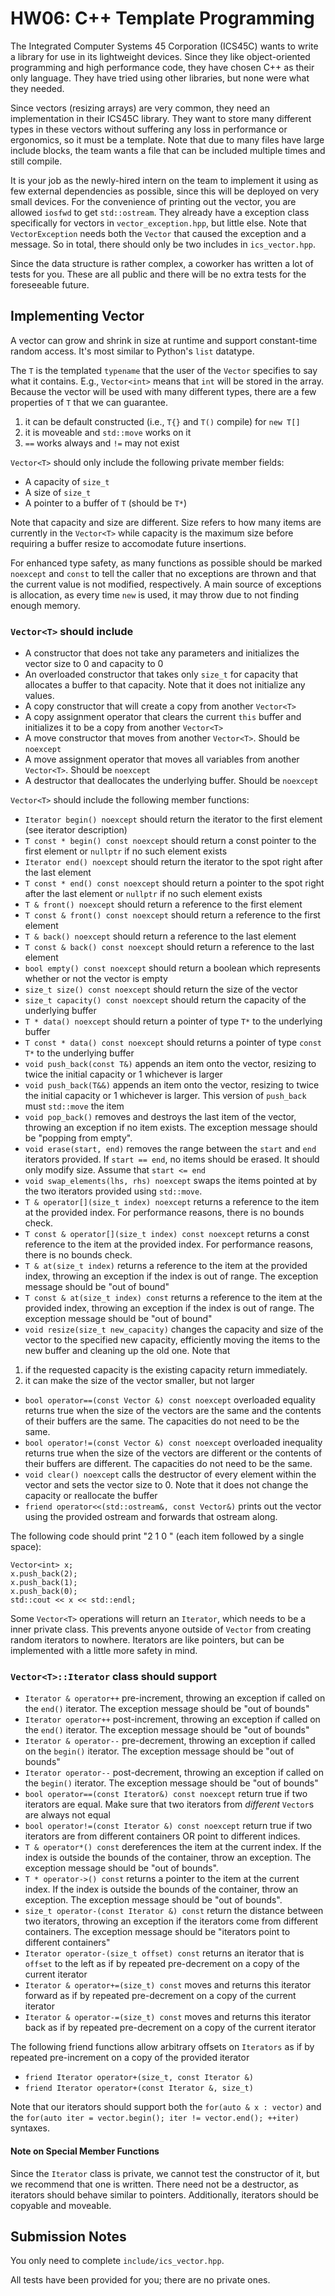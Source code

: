 # HW06: C++ Template Programming

The Integrated Computer Systems 45 Corporation (ICS45C) wants to write a library for use in its lightweight devices.
Since they like object-oriented programming and high performance code, they have chosen C++ as their only language.
They have tried using other libraries, but none were what they needed.

Since vectors (resizing arrays) are very common, they need an implementation in their ICS45C library.
They want to store many different types in these vectors without suffering any loss in performance or ergonomics,
so it must be a template.
Note that due to many files have large include blocks, the team wants a file that can be included multiple times and still compile.

It is your job as the newly-hired intern on the team to implement it using as few external dependencies as possible, since this will be deployed on very small devices.
For the convenience of printing out the vector, you are allowed `iosfwd` to get `std::ostream`.
They already have a exception class specifically for vectors in `vector_exception.hpp`, but little else.
Note that `VectorException` needs both the `Vector` that caused the exception and a message.
So in total, there should only be two includes in `ics_vector.hpp`.

Since the data structure is rather complex, a coworker has written a lot of tests for you.
These are all public and there will be no extra tests for the foreseeable future.

## Implementing Vector<T> 

A vector can grow and shrink in size at runtime and support constant-time random access. It's most similar to Python's `list` datatype.

The `T` is the templated `typename` that the user of the `Vector` specifies to say what it contains. 
E.g., `Vector<int>` means that `int` will be stored in the array.
Because the vector will be used with many different types, there are a few properties of `T` that we can guarantee.
1. it can be default constructed (i.e., `T{}` and `T()` compile) for `new T[]`
2. it is moveable and `std::move` works on it
3. `==` works always and `!=` may not exist

`Vector<T>` should only include the following private member fields:
- A capacity of `size_t`
- A size of `size_t`
- A pointer to a buffer of `T` (should be `T*`)

Note that capacity and size are different. Size refers to how many items are currently in the `Vector<T>` while capacity is the maximum size before requiring a buffer resize to accomodate future insertions.

For enhanced type safety, as many functions as possible should be marked `noexcept` and `const` to tell the caller that no exceptions are thrown and that the current value is not modified, respectively.
A main source of exceptions is allocation, as every time `new` is used, it may throw due to not finding enough memory.

### `Vector<T>` should include

- A constructor that does not take any parameters and initializes the vector size to 0 and capacity to 0
- An overloaded constructor that takes only `size_t` for capacity that allocates a buffer to that capacity. Note that it does not initialize any values.
- A copy constructor that will create a copy from another `Vector<T>`
- A copy assignment operator that clears the current `this` buffer and initializes it to be a copy from another `Vector<T>`
- A move constructor that moves from another `Vector<T>`. Should be `noexcept`
- A move assignment operator that moves all variables from another `Vector<T>`. Should be `noexcept`
- A destructor that deallocates the underlying buffer. Should be `noexcept`

`Vector<T>` should include the following member functions:
- `Iterator begin() noexcept` should return the iterator to the first element (see iterator description)
- `T const * begin() const noexcept` should return a const pointer to the first element or `nullptr` if no such element exists
- `Iterator end() noexcept` should return the iterator to the spot right after the last element
- `T const * end() const noexcept` should return a pointer to the spot right after the last element or `nullptr` if no such element exists
- `T & front() noexcept` should return a reference to the first element
- `T const & front() const noexcept` should return a reference to the first element
- `T & back() noexcept` should return a reference to the last element
- `T const & back() const noexcept` should return a reference to the last element
- `bool empty() const noexcept` should return a boolean which represents whether or not the vector is empty
- `size_t size() const noexcept` should return the size of the vector
- `size_t capacity() const noexcept` should return the capacity of the underlying buffer
- `T * data() noexcept` should return a pointer of type `T*` to the underlying buffer
- `T const * data() const noexcept` should returns a pointer of type `const T*` to the underlying buffer
- `void push_back(const T&)` appends an item onto the vector, resizing to twice the initial capacity or 1 whichever is larger
- `void push_back(T&&)` appends an item onto the vector, resizing to twice the initial capacity or 1 whichever is larger. This version of `push_back` must `std::move` the item
- `void pop_back()` removes and destroys the last item of the vector, throwing an exception if no item exists. The exception message should be "popping from empty".
- `void erase(start, end)` removes the range between the `start` and `end` iterators provided. If `start == end`, no items should be erased. It should only modify size. Assume that `start <= end`
- `void swap_elements(lhs, rhs) noexcept` swaps the items pointed at by the two iterators provided using `std::move`.
- `T & operator[](size_t index) noexcept` returns a reference to the item at the provided index. For performance reasons, there is no bounds check.
- `T const & operator[](size_t index) const noexcept` returns a const reference to the item at the provided index. For performance reasons, there is no bounds check.
- `T & at(size_t index)` returns a reference to the item at the provided index, throwing an exception if the index is out of range. The exception message should be "out of bound"
- `T const & at(size_t index) const` returns a reference to the item at the provided index, throwing an exception if the index is out of range. The exception message should be "out of bound"
- `void resize(size_t new_capacity)` changes the capacity and size of the vector to the specified new capacity, efficiently moving the items to the new buffer and cleaning up the old one. Note that 
1. if the requested capacity is the existing capacity return immediately.
2. it can make the size of the vector smaller, but not larger
- `bool operator==(const Vector &) const noexcept` overloaded equality returns true when the size of the vectors are the same and the contents of their buffers are the same. The capacities do not need to be the same.
- `bool operator!=(const Vector &) const noexcept` overloaded inequality returns true when the size of the vectors are different or the contents of their buffers are different. The capacities do not need to be the same.
- `void clear() noexcept` calls the destructor of every element within the vector and sets the vector size to 0. Note that it does not change the capacity or reallocate the buffer
- `friend operator<<(std::ostream&, const Vector&)` prints out the vector using the provided ostream and forwards that ostream along.

The following code should print "2 1 0 " (each item followed by a single space):
```
Vector<int> x;
x.push_back(2);
x.push_back(1);
x.push_back(0);
std::cout << x << std::endl;
```

Some `Vector<T>` operations will return an `Iterator`, which needs to be a inner private class.
This prevents anyone outside of `Vector` from creating random iterators to nowhere.
Iterators are like pointers, but can be implemented with a little more safety in mind.

### `Vector<T>::Iterator` class should support
- `Iterator & operator++` pre-increment, throwing an exception if called on the `end()` iterator. The exception message should be "out of bounds"
- `Iterator operator++` post-increment, throwing an exception if called on the `end()` iterator. The exception message should be "out of bounds"
- `Iterator & operator--` pre-decrement, throwing an exception if called on the `begin()` iterator. The exception message should be "out of bounds"
- `Iterator operator--` post-decrement, throwing an exception if called on the `begin()` iterator. The exception message should be "out of bounds"
- `bool operator==(const Iterator&) const noexcept` return true if two iterators are equal. Make sure that two iterators from *different* `Vector`s are always not equal
- `bool operator!=(const Iterator &) const noexcept` return true if two iterators are from different containers OR point to different indices.
- `T & operator*() const` dereferences the item at the current index. If the index is outside the bounds of the container, throw an exception. The exception message should be "out of bounds".
- `T * operator->() const` returns a pointer to the item at the current index. If the index is outside the bounds of the container, throw an exception. The exception message should be "out of bounds".
- `size_t operator-(const Iterator &) const` return the distance between two iterators, throwing an exception if the iterators come from different containers. The exception message should be "iterators point to different containers"
- `Iterator operator-(size_t offset) const` returns an iterator that is `offset` to the left as if by repeated pre-decrement on a copy of the current iterator
- `Iterator & operator+=(size_t) const` moves and returns this iterator forward as if by repeated pre-decrement on a copy of the current iterator
- `Iterator & operator-=(size_t) const` moves and returns this iterator back as if by repeated pre-decrement on a copy of the current iterator

The following friend functions allow arbitrary offsets on `Iterators` as if by repeated pre-increment on a copy of the provided iterator
- `friend Iterator operator+(size_t, const Iterator &)`
- `friend Iterator operator+(const Iterator &, size_t)`


Note that our iterators should support both the `for(auto & x : vector)` and the `for(auto iter = vector.begin(); iter != vector.end(); ++iter)` syntaxes.

#### Note on Special Member Functions
Since the `Iterator` class is private, we cannot test the constructor of it, but we recommend that one is written.
There need not be a destructor, as iterators should behave similar to pointers.
Additionally, iterators should be copyable and moveable.


## Submission Notes
You only need to complete `include/ics_vector.hpp`.

All tests have been provided for you; there are no private ones.